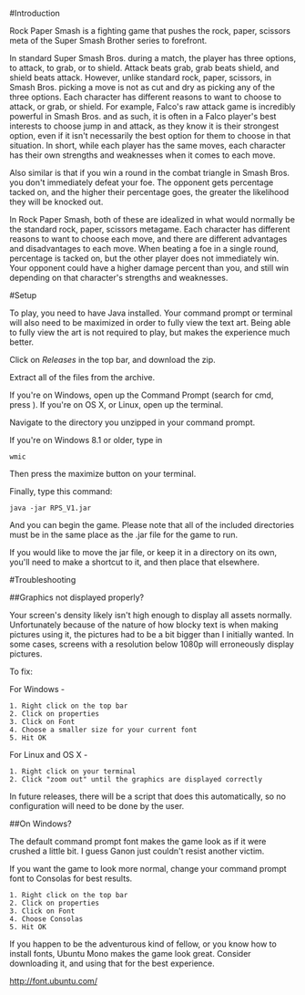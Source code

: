 #Introduction

Rock Paper Smash is a fighting game that pushes the rock, paper, scissors meta of the Super Smash Brother series to forefront.

In standard Super Smash Bros. during a match, the player has three options, to attack, to grab, or to shield. Attack beats grab, grab beats shield, and shield beats attack. However, unlike standard rock, paper, scissors, in Smash Bros. picking a move is not as cut and dry as picking any of the three options. Each character has different reasons to want to choose to attack, or grab, or shield. For example, Falco's raw attack game is incredibly powerful in Smash Bros. and as such, it is often in a Falco player's best interests to choose jump in and attack, as they know it is their strongest option, even if it isn't necessarily the best option for them to choose in that situation. In short, while each player has the same moves, each character has their own strengths and weaknesses when it comes to each move.

Also similar is that if you win a round in the combat triangle in Smash Bros. you don't immediately defeat your foe. The opponent gets percentage tacked on, and the higher their percentage goes, the greater the likelihood they will be knocked out. 

In Rock Paper Smash, both of these are idealized in what would normally be the standard rock, paper, scissors metagame. Each character has different reasons to want to choose each move, and there are different advantages and disadvantages to each move. When beating a foe in a single round, percentage is tacked on, but the other player does not immediately win. Your opponent could have a higher damage percent than you, and still win depending on that character's strengths and weaknesses.

#Setup                                  

To play, you need to have Java installed. Your command prompt or terminal will also need to be maximized in order to fully view the text art. Being able to fully view the art is not required to play, but makes the experience much better.

Click on *Releases* in the top bar, and download the zip. 

Extract all of the files from the archive.

If you're on Windows, open up the Command Prompt (search for cmd, press <ENTER>). If you're on OS X, or Linux, open up the terminal.

Navigate to the directory you unzipped in your command prompt.

If you're on Windows 8.1 or older, type in 

    wmic
    
Then press the maximize button on your terminal.

Finally, type this command:

    java -jar RPS_V1.jar
    
And you can begin the game. Please note that all of the included directories must be in the same place as the .jar file for the game to run. 

If you would like to move the jar file, or keep it in a directory on its own, you'll need to make a shortcut to it, and then place that elsewhere. 

#Troubleshooting

##Graphics not displayed properly?

Your screen's density likely isn't high enough to display all assets normally. Unfortunately because of the nature of how blocky text is when making pictures using it, the pictures had to be a bit bigger than I initially wanted. In some cases, screens with a resolution below 1080p will erroneously display pictures.

To fix:

For Windows -

    1. Right click on the top bar
    2. Click on properties
    3. Click on Font
    4. Choose a smaller size for your current font
    5. Hit OK
    
For Linux and OS X -

    1. Right click on your terminal
    2. Click "zoom out" until the graphics are displayed correctly 
    
In future releases, there will be a script that does this automatically, so no configuration will need to be done by the user. 
    
##On Windows?

The default command prompt font makes the game look as if it were crushed a little bit. I guess Ganon just couldn't resist another victim.

If you want the game to look more normal, change your command prompt font to Consolas for best results. 

    1. Right click on the top bar
    2. Click on properties
    3. Click on Font
    4. Choose Consolas
    5. Hit OK
    
If you happen to be the adventurous kind of fellow, or you know how to install fonts, Ubuntu Mono makes the game look great. Consider downloading it, and using that for the best experience.

http://font.ubuntu.com/
